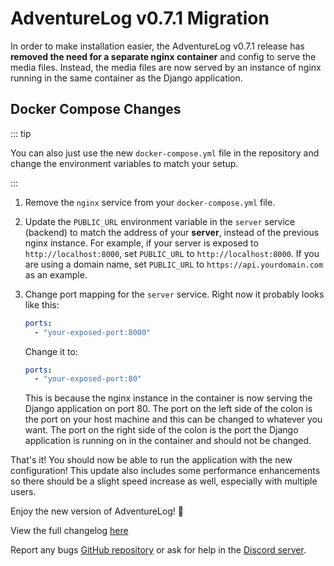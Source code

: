 # AdventureLog v0.7.1 Migration

In order to make installation easier, the AdventureLog v0.7.1 release has **removed the need for a separate nginx container** and config to serve the media files. Instead, the media files are now served by an instance of nginx running in the same container as the Django application.

## Docker Compose Changes

::: tip

You can also just use the new `docker-compose.yml` file in the repository and change the environment variables to match your setup.

:::

1. Remove the `nginx` service from your `docker-compose.yml` file.
2. Update the `PUBLIC_URL` environment variable in the `server` service (backend) to match the address of your **server**, instead of the previous nginx instance. For example, if your server is exposed to `http://localhost:8000`, set `PUBLIC_URL` to `http://localhost:8000`. If you are using a domain name, set `PUBLIC_URL` to `https://api.yourdomain.com` as an example.
3. Change port mapping for the `server` service. Right now it probably looks like this:

   ```yaml
   ports:
     - "your-exposed-port:8000"
   ```

   Change it to:

   ```yaml
   ports:
     - "your-exposed-port:80"
   ```

   This is because the nginx instance in the container is now serving the Django application on port 80. The port on the left side of the colon is the port on your host machine and this can be changed to whatever you want. The port on the right side of the colon is the port the Django application is running on in the container and should not be changed.

That's it! You should now be able to run the application with the new configuration! This update also includes some performance enhancements so there should be a slight speed increase as well, especially with multiple users.

Enjoy the new version of AdventureLog! 🎉

View the full changelog [here](https://github.com/seanmorley15/AdventureLog/releases/tag/v0.7.1)

Report any bugs [GitHub repository](https://github.com/seanmorley15/adventurelog) or ask for help in the [Discord server](https://discord.gg/wRbQ9Egr8C).
